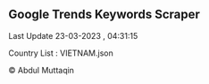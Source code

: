 

## Google Trends Keywords Scraper 
 
Last Update 23-03-2023 , 04:31:15

Country List :
VIETNAM.json



© Abdul Muttaqin 
